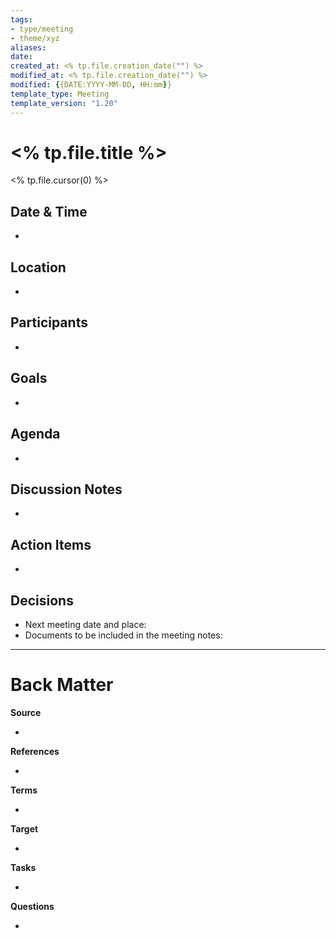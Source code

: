 ```yaml
---
tags: 
- type/meeting
- theme/xyz
aliases:
date:
created_at: <% tp.file.creation_date("") %>
modified_at: <% tp.file.creation_date("") %>
modified: {{DATE:YYYY-MM-DD, HH:mm}}
template_type: Meeting
template_version: "1.20"
---
```

<!--  See "Template Help" below for using properties -->

# <% tp.file.title %>

<!-- Main content of my thoughts really -->
<% tp.file.cursor(0) %>

## Date & Time
<!-- With starting and ending times -->
- 

## Location
<!-- Physical location or links to online meeting (Zoom, MS Teams, Miro etc.) -->
- 

## Participants
<!-- List of meeting participants using linked names -->
- 

## Goals
<!-- What we want to achieve in this meeting -->
- 

## Agenda 
<!-- What, who & duration planned in advance -->
- 

## Discussion Notes
<!-- Cover discussion topics -->
- 

## Action Items
<!-- Add tasks, task owners and due dates -->
- 

## Decisions
<!-- Record of decisions you make in this meeting -->
- Next meeting date and place: 
- Documents to be included in the meeting notes:


---
# Back Matter
**Source**
<!-- Always keep a link to the source- --> 
- 

**References**
<!-- Links to pages not referenced in the content. -->
- 

**Terms**
<!-- Links to definition pages. -->
- 

**Target**
<!-- Link to project note or externaly published content. -->
- 

**Tasks**
<!-- What remains to be done with this note? --> 
- 

**Questions**
<!-- What remains for you to consider? --> 
- 
